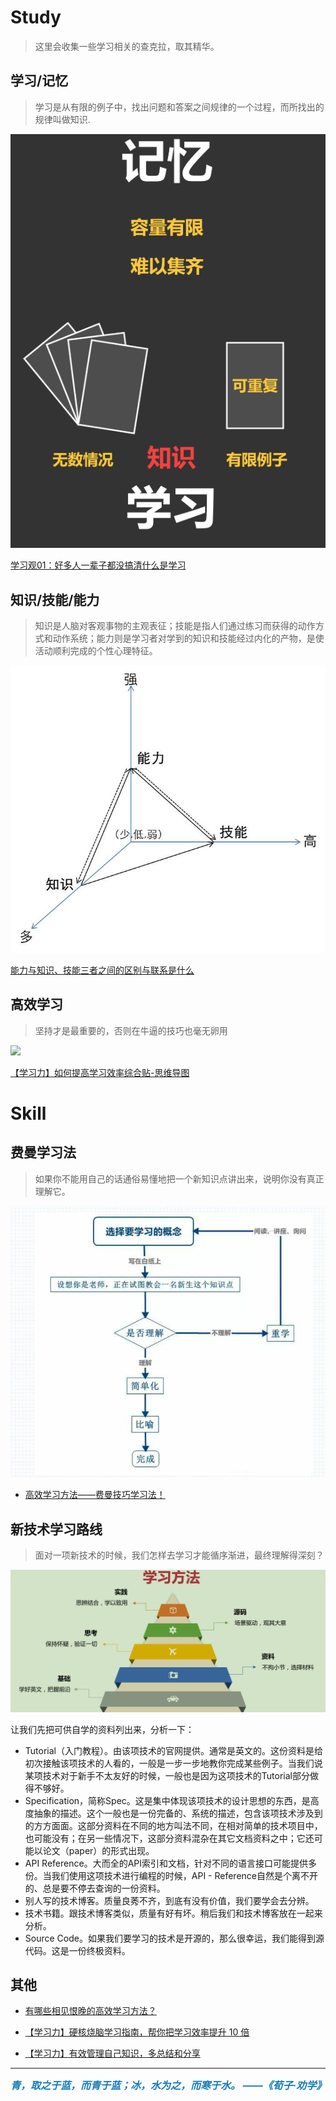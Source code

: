 #  Study
> 这里会收集一些学习相关的查克拉，取其精华。

## 学习/记忆
> 学习是从有限的例子中，找出问题和答案之间规律的一个过程，而所找出的规律叫做知识.

![](img/Study-00-1.png)

[学习观01：好多人一辈子都没搞清什么是学习](https://zhuanlan.zhihu.com/p/46841114)



## 知识/技能/能力
> 知识是人脑对客观事物的主观表征；技能是指人们通过练习而获得的动作方式和动作系统；能力则是学习者对学到的知识和技能经过内化的产物，是使活动顺利完成的个性心理特征。

![](img/Study-02.jpg)


[能力与知识、技能三者之间的区别与联系是什么](https://www.zhihu.com/question/22475646/answer/167381293)


## 高效学习
> 坚持才是最重要的，否则在牛逼的技巧也毫无卵用


![](http://assets.processon.com/chart_image/6016379263768925f1524b76.png)

[【学习力】如何提高学习效率综合贴-思维导图](http://assets.processon.com/chart_image/6016379263768925f1524b76.png)


# Skill

## 费曼学习法
> 如果你不能用自己的话通俗易懂地把一个新知识点讲出来，说明你没有真正理解它。

![](img/Study-01-0.png)


- [高效学习方法——费曼技巧学习法！](https://mp.weixin.qq.com/s/o7xy-aAtjAvpcfHmtGbewA)


## 新技术学习路线

> 面对一项新技术的时候，我们怎样去学习才能循序渐进，最终理解得深刻？

![](img/Study-00.png)


让我们先把可供自学的资料列出来，分析一下：
- Tutorial（入门教程）。由该项技术的官网提供。通常是英文的。这份资料是给初次接触该项技术的人看的，一般是一步一步地教你完成某些例子。当我们说某项技术对于新手不太友好的时候，一般也是因为这项技术的Tutorial部分做得不够好。
- Specification，简称Spec。这是集中体现该项技术的设计思想的东西，是高度抽象的描述。这个一般也是一份完备的、系统的描述，包含该项技术涉及到的方方面面。这部分资料在不同的地方叫法不同，在相对简单的技术项目中，也可能没有；在另一些情况下，这部分资料混杂在其它文档资料之中；它还可能以论文（paper）的形式出现。
- API Reference。大而全的API索引和文档，针对不同的语言接口可能提供多份。当我们使用这项技术进行编程的时候，API - Reference自然是个离不开的、总是要不停去查询的一份资料。
- 别人写的技术博客。质量良莠不齐，到底有没有价值，我们要学会去分辨。
- 技术书籍。跟技术博客类似，质量有好有坏。稍后我们和技术博客放在一起来分析。
- Source Code。如果我们要学习的技术是开源的，那么很幸运，我们能得到源代码。这是一份终极资料。



## 其他
- [有哪些相见恨晚的高效学习方法？](https://zhuanlan.zhihu.com/p/25415549)

- [【学习力】硬核烧脑学习指南，帮你把学习效率提升 10 倍](https://mp.weixin.qq.com/s/5xq409xyABbSNrZkjvrN5g)

- [【学习力】有效管理自己知识，多总结和分享](http://note.youdao.com/noteshare?id=6c7b69a2cf3fc821578fd470db494d3e&sub=5198FCBDEF854605867785B809AC5F05)



<p/>

---



<b><em><span style="
    font-size: 16px;
    color: #167dba;
"> 青，取之于蓝，而青于蓝；冰，水为之，而寒于水。 ——《荀子·劝学》</span></em></b>

